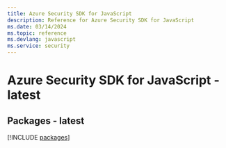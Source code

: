 ```yaml
---
title: Azure Security SDK for JavaScript
description: Reference for Azure Security SDK for JavaScript
ms.date: 03/14/2024
ms.topic: reference
ms.devlang: javascript
ms.service: security
---
```

# Azure Security SDK for JavaScript - latest
## Packages - latest
[!INCLUDE [packages](security-index.md)]